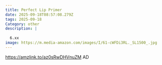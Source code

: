 ```yaml
---
title: Perfect Lip Primer
date: 2025-09-18T08:57:08.279Z
tags: 2025-09-18
Category: other
description: |
  
  6.xx
image: https://m.media-amazon.com/images/I/61-cWFDi3RL._SL1500_.jpg
---
```

https://amzlink.to/az0sRwDHVnuZM
AD